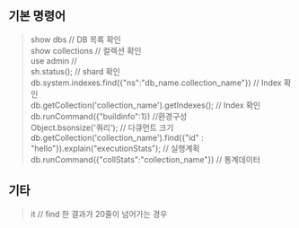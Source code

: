 ## 기본 명령어
> show dbs // DB 목록 확인 </br>
> show collections // 컬렉션 확인 </br>
> use admin //  </br>
> sh.status(); // shard 확인  </br>
> db.system.indexes.find({"ns":"db_name.collection_name"}) // Index 확인</br> 
> db.getCollection('collection_name').getIndexes(); // Index 확인</br>
> db.runCommand({"buildinfo":1}) //환경구성</br>
> Object.bsonsize('쿼리'); // 다큐먼트 크기 </br>
> db.getCollection('collection_name').find({"id" : "hello"}).explain("executionStats"); // 실행계획</br>
> db.runCommand({"collStats":"collection_name"}) // 통계데이터</br>
## 기타
> it // find 한 결과가 20줄이 넘어가는 경우 

